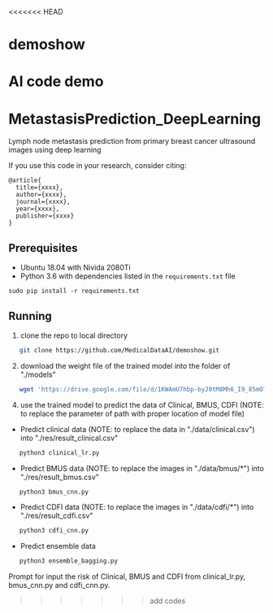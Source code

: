 <<<<<<< HEAD
# demoshow
AI code demo
=======
# MetastasisPrediction_DeepLearning
Lymph node metastasis prediction from primary breast cancer ultrasound images using deep learning

If you use this code in your research, consider citing:
```
@article{
  title={xxxx},
  author={xxxx},
  journal={xxxx},
  year={xxxx},
  publisher={xxxx}
}
```

## Prerequisites

- Ubuntu 18.04 with Nivida 2080Ti
- Python 3.6 with dependencies listed in the `requirements.txt` file
```
sudo pip install -r requirements.txt
```

## Running

1. clone the repo to local directory
```Bash
   git clone https://github.com/MedicalDataAI/demoshow.git
```

2. download the weight file of the trained model into the folder of "./models"
```Bash
   wget 'https://drive.google.com/file/d/1KWAmU7hbp-byJ9tM8Mh6_I9_85mOTYsD/view?usp=sharing'
```

4. use the trained model to predict the data of Clinical, BMUS, CDFI (NOTE: to replace the parameter of path with proper location of model file)

- Predict clinical data (NOTE: to replace the data in "./data/clinical.csv") into "./res/result_clinical.csv"
```Bash
   python3 clinical_lr.py
```   

- Predict BMUS data (NOTE: to replace the images in "./data/bmus/*") into "./res/result_bmus.csv"
```Bash
   python3 bmus_cnn.py
```

- Predict CDFI data (NOTE: to replace the images in "./data/cdfi/*") into "./res/result_cdfi.csv"
```Bash
   python3 cdfi_cnn.py
```

- Predict ensemble data
```Bash
   python3 ensemble_bagging.py
```
Prompt for input the risk of Clinical, BMUS and CDFI from clinical_lr.py, bmus_cnn.py and cdfi_cnn.py.


>>>>>>> add codes
